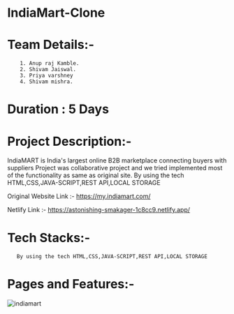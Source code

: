 # IndiaMart-Clone

# Team Details:-
        1. Anup raj Kamble.
        2. Shivam Jaiswal.
        3. Priya varshney
        4. Shivam mishra.
   
# Duration : 5 Days
# Project Description:-
 IndiaMART is India's largest online B2B marketplace connecting buyers with suppliers
 Project was collaborative project and we tried implemented most of the functionality as same as original site.
 By using the tech HTML,CSS,JAVA-SCRIPT,REST API,LOCAL STORAGE
  
  Original Website Link :- https://my.indiamart.com/
  
  Netlify Link :- https://astonishing-smakager-1c8cc9.netlify.app/
  
# Tech Stacks:- 
       By using the tech HTML,CSS,JAVA-SCRIPT,REST API,LOCAL STORAGE
       
 # Pages and Features:- 
![indiamart](https://user-images.githubusercontent.com/113718053/indiamartAnim.gif)
